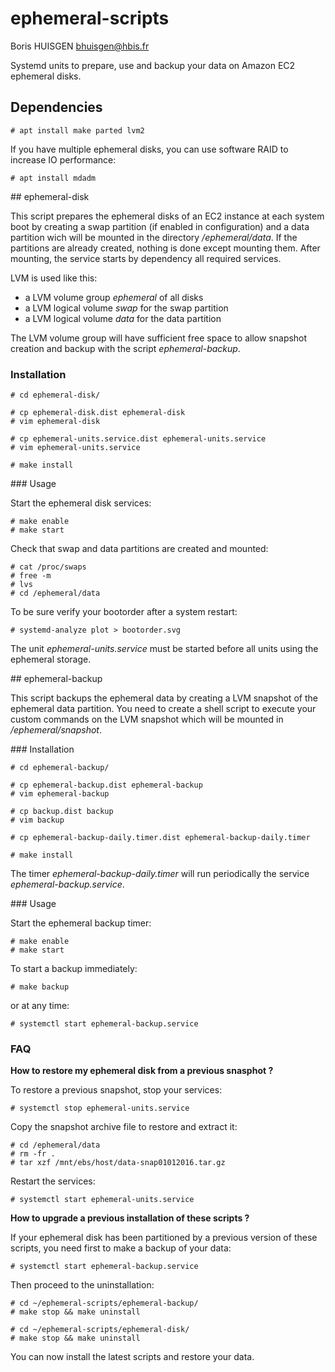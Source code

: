 
# ephemeral-scripts

Boris HUISGEN <bhuisgen@hbis.fr>

Systemd units to prepare, use and backup your data on Amazon EC2 ephemeral disks.

## Dependencies

    # apt install make parted lvm2

If you have multiple ephemeral disks, you can use software RAID to increase IO performance:

    # apt install mdadm

## ephemeral-disk

This script prepares the ephemeral disks of an EC2 instance at each system boot by creating a swap partition (if enabled in configuration) and a data partition wich will be mounted in the directory */ephemeral/data*. If the partitions are already created, nothing is done except mounting them. After mounting, the service starts by dependency all required services.

LVM is used like this:
* a LVM volume group *ephemeral* of all disks
* a LVM logical volume *swap* for the swap partition
* a LVM logical volume *data* for the data partition

The LVM volume group will have sufficient free space to allow snapshot creation and backup with the script *ephemeral-backup*.

### Installation

    # cd ephemeral-disk/

    # cp ephemeral-disk.dist ephemeral-disk
    # vim ephemeral-disk

    # cp ephemeral-units.service.dist ephemeral-units.service
    # vim ephemeral-units.service

    # make install

### Usage

Start the ephemeral disk services:

    # make enable
    # make start

Check that swap and data partitions are created and mounted:

    # cat /proc/swaps
    # free -m
    # lvs
    # cd /ephemeral/data

To be sure verify your bootorder after a system restart:

    # systemd-analyze plot > bootorder.svg

The unit *ephemeral-units.service* must be started before all units using the ephemeral storage.

## ephemeral-backup

This script backups the ephemeral data by creating a LVM snapshot of the ephemeral data partition. You need to create a shell script to execute your custom commands on the LVM snapshot which will be mounted in */ephemeral/snapshot*.

### Installation

    # cd ephemeral-backup/

    # cp ephemeral-backup.dist ephemeral-backup
    # vim ephemeral-backup

    # cp backup.dist backup
    # vim backup

    # cp ephemeral-backup-daily.timer.dist ephemeral-backup-daily.timer

    # make install

The timer *ephemeral-backup-daily.timer* will run periodically the service *ephemeral-backup.service*.

### Usage

Start the ephemeral backup timer:

    # make enable
    # make start

To start a backup immediately:

    # make backup

or at any time:

    # systemctl start ephemeral-backup.service

### FAQ

**How to restore my ephemeral disk from a previous snasphot ?**

To restore a previous snapshot, stop your services:

    # systemctl stop ephemeral-units.service

Copy the snapshot archive file to restore and extract it:

    # cd /ephemeral/data
    # rm -fr .
    # tar xzf /mnt/ebs/host/data-snap01012016.tar.gz

Restart the services:

    # systemctl start ephemeral-units.service

**How to upgrade a previous installation of these scripts ?**

If your ephemeral disk has been partitioned by a previous version of these scripts, you need first to make a backup of your data:

    # systemctl start ephemeral-backup.service

Then proceed to the uninstallation:

    # cd ~/ephemeral-scripts/ephemeral-backup/
    # make stop && make uninstall

    # cd ~/ephemeral-scripts/ephemeral-disk/
    # make stop && make uninstall

You can now install the latest scripts and restore your data.
